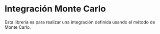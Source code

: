 # Integración Monte Carlo

Esta librería es para realizar una integración definida usando el método de Monte Carlo.